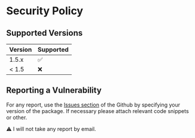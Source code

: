 # Security Policy

## Supported Versions


| Version | Supported          |
| ------- | ------------------ |
| 1.5.x   | :white_check_mark: |
| < 1.5   | :x:                |

## Reporting a Vulnerability

For any report, use the [Issues section](https://github.com/DARK-ECNELIS/Ness-Canvas/issues) of the Github by specifying your version of the package. If necessary please attach relevant code snippets or other.

⚠️ I will not take any report by email.
